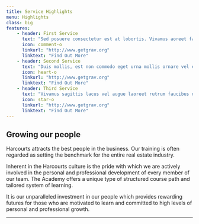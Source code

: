 ```yaml
---
title: Service Highlights
menu: Highlights
class: big
features:
	- header: First Service
	  text: "Sed posuere consectetur est at lobortis. Vivamus aoreet faucibus dolor auctor."
	  icon: comment-o
	  linkurl: "http://www.getgrav.org" 
	  linktext: "Find Out More"
	- header: Second Service
	  text: "Duis mollis, est non commodo eget urna mollis ornare vel eu leo faucibus."
	  icon: heart-o
	  linkurl: "http://www.getgrav.org" 
	  linktext: "Find Out More"
	- header: Third Service
	  text: "Vivamus sagittis lacus vel augue laoreet rutrum faucibus dolor auctor."
	  icon: star-o
	  linkurl: "http://www.getgrav.org" 
	  linktext: "Find Out More"
---
```


## Growing our people

Harcourts attracts the best people in the business. Our training is often regarded as setting the benchmark for the entire real estate industry.

Inherent in the Harcourts culture is the pride with which we are actively involved in the personal and professional development of every member of our team. The Academy offers a unique type of structured course path and tailored system of learning.

It is our unparalleled investment in our people which provides rewarding futures for those who are motivated to learn and committed to high levels of personal and professional growth.

___